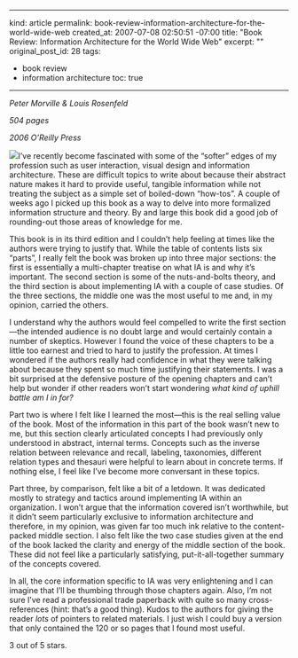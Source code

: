 ----- 
kind: article
permalink: book-review-information-architecture-for-the-world-wide-web
created_at: 2007-07-08 02:50:51 -07:00
title: "Book Review: Information Architecture for the World Wide Web"
excerpt: ""
original_post_id: 28
tags: 
- book review
- information architecture
toc: true
-----
_Peter Morville &amp; Louis Rosenfeld_



_504 pages_

_2006 O&#8217;Reilly Press_

<a href="http://www.amazon.com/Information-Architecture-World-Wide-Web/dp/0596527349%3FSubscriptionId%3D0PZ7TM66EXQCXFVTMTR2%26tag%3Dhttplivollmne-20%26linkCode%3Dxm2%26camp%3D2025%26creative%3D165953%26creativeASIN%3D0596527349"><img src="/images/2007/07/information-architecture.jpg" class="left"></a>I&#8217;ve recently become fascinated with some of the &#8220;softer&#8221; edges of my profession such as user interaction, visual design and information architecture. These are difficult topics to write about because their abstract nature makes it hard to provide useful, tangible information while not treating the subject as a simple set of boiled-down &#8220;how-tos&#8221;. A couple of weeks ago I picked up this book as a way to delve into more formalized information structure and theory. By and large this book did a good job of rounding-out those areas of knowledge for me.

This book is in its third edition and I couldn&#8217;t help feeling at times like the authors were trying to justify that. While the table of contents lists six &#8220;parts&#8221;, I really felt the book was broken up into three major sections: the first is essentially a multi-chapter treatise on what IA is and why it&#8217;s important. The second section is some of the nuts-and-bolts theory, and the third section is about implementing IA with a couple of case studies. Of the three sections, the middle one was the most useful to me and, in my opinion, carried the others.

I understand why the authors would feel compelled to write the first section&#8212;the intended audience is no doubt large and would certainly contain a number of skeptics. However I found the voice of these chapters to be a little too earnest and tried to hard to justify the profession. At times I wondered if the authors really had confidence in what they were talking about because they spent so much time justifying their statements. I was a bit surprised at the defensive posture of the opening chapters and can&#8217;t help but wonder if other readers won&#8217;t start wondering _what kind of uphill battle am I in for?_

Part two is where I felt like I learned the most&#8212;this is the real selling value of the book. Most of the information in this part of the book wasn&#8217;t new to me, but this section clearly articulated concepts I had previously only understood in abstract, internal terms. Concepts such as the inverse relation between relevance and recall, labeling, taxonomies, different relation types and thesauri were helpful to learn about in concrete terms. If nothing else, I feel like I&#8217;ve become more conversant in these topics.

Part three, by comparison, felt like a bit of a letdown. It was dedicated mostly to strategy and tactics around implementing IA within an organization. I won&#8217;t argue that the information covered isn&#8217;t worthwhile, but it didn&#8217;t seem particularly exclusive to information architecture and therefore, in my opinion, was given far too much ink relative to the content-packed middle section. I also felt like the two case studies given at the end of the book lacked the clarity and energy of the middle section of the book. These did not feel like a particularly satisfying, put-it-all-together summary of the concepts covered.

In all, the core information specific to IA was very enlightening and I can imagine that I&#8217;ll be thumbing through those chapters again. Also, I&#8217;m not sure I&#8217;ve read a professional trade paperback with quite so many cross-references (hint: that&#8217;s a good thing). Kudos to the authors for giving the reader _lots_ of pointers to related materials. I just wish I could buy a version that only contained the 120 or so pages that I found most useful.

3 out of 5 stars.

